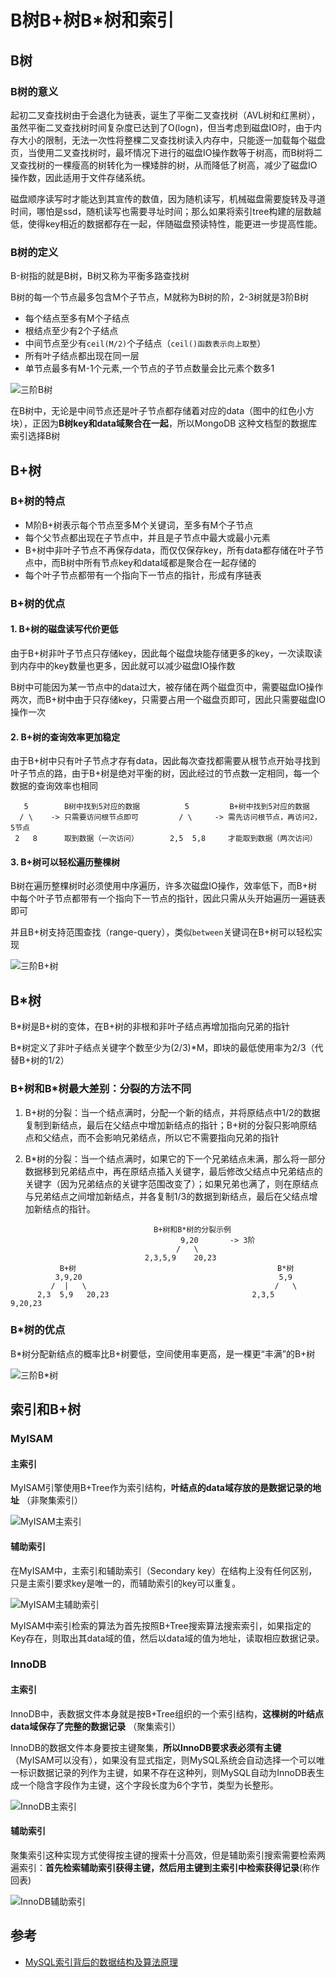 # B树B+树B*树和索引

## B树

### B树的意义

起初二叉查找树由于会退化为链表，诞生了平衡二叉查找树（AVL树和红黑树），虽然平衡二叉查找树时间复杂度已达到了O(logn)，但当考虑到磁盘IO时，由于内存大小的限制，无法一次性将整棵二叉查找树读入内存中，只能逐一加载每个磁盘页，当使用二叉查找树时，最坏情况下进行的磁盘IO操作数等于树高，而B树将二叉查找树的一棵瘦高的树转化为一棵矮胖的树，从而降低了树高，减少了磁盘IO操作数，因此适用于文件存储系统。

磁盘顺序读写时才能达到其宣传的数值，因为随机读写，机械磁盘需要旋转及寻道时间，哪怕是ssd，随机读写也需要寻址时间；那么如果将索引tree构建的层数越低，使得key相近的数据都存在一起，伴随磁盘预读特性，能更进一步提高性能。

### B树的定义

B-树指的就是B树，B树又称为平衡多路查找树

B树的每一个节点最多包含M个子节点，M就称为B树的阶，2-3树就是3阶B树

- 每个结点至多有M个子结点
- 根结点至少有2个子结点
- 中间节点至少有`ceil(M/2)`个子结点（`ceil()函数表示向上取整`）
- 所有叶子结点都出现在同一层
- 单节点最多有M-1个元素,一个节点的子节点数量会比元素个数多1

![三阶B树](./pics/BTree.png)

在B树中，无论是中间节点还是叶子节点都存储着对应的data（图中的红色小方块），正因为**B树key和data域聚合在一起**，所以MongoDB 这种文档型的数据库索引选择B树

## B+树

### B+树的特点

- M阶B+树表示每个节点至多M个关键词，至多有M个子节点
- 每个父节点都出现在子节点中，并且是子节点中最大或最小元素
- B+树中非叶子节点不再保存data，而仅仅保存key，所有data都存储在叶子节点中，而B树中所有节点key和data域都是聚合在一起存储的
- 每个叶子节点都带有一个指向下一节点的指针，形成有序链表

### B+树的优点

#### 1. B+树的磁盘读写代价更低

由于B+树非叶子节点只存储key，因此每个磁盘块能存储更多的key，一次读取读到内存中的key数量也更多，因此就可以减少磁盘IO操作数

B树中可能因为某一节点中的data过大，被存储在两个磁盘页中，需要磁盘IO操作两次，而B+树中由于只存储key，只需要占用一个磁盘页即可，因此只需要磁盘IO操作一次

#### 2. B+树的查询效率更加稳定

由于B+树中只有叶子节点才存有data，因此每次查找都需要从根节点开始寻找到叶子节点的路，由于B+树是绝对平衡的树，因此经过的节点数一定相同，每一个数据的查询效率也相同

```text
   5        B树中找到5对应的数据          5         B+树中找到5对应的数据
  / \    -> 只需要访问根节点即可         / \     -> 需先访问根节点，再访问2，5节点
 2   8      取到数据（一次访问）       2,5  5,8     才能取到数据（两次访问）
```

#### 3. B+树可以轻松遍历整棵树

B树在遍历整棵树时必须使用中序遍历，许多次磁盘IO操作，效率低下，而B+树中每个叶子节点都带有一个指向下一节点的指针，因此只需从头开始遍历一遍链表即可

并且B+树支持范围查找（range-query），类似`between`关键词在B+树可以轻松实现

![三阶B+树](./pics/B+Tree.png)

## B*树

B*树是B+树的变体，在B+树的非根和非叶子结点再增加指向兄弟的指针

B\*树定义了非叶子结点关键字个数至少为(2/3)\*M，即块的最低使用率为2/3（代替B+树的1/2）

### B+树和B*树最大差别：分裂的方法不同

1. B+树的分裂：当一个结点满时，分配一个新的结点，并将原结点中1/2的数据复制到新结点，最后在父结点中增加新结点的指针；B+树的分裂只影响原结点和父结点，而不会影响兄弟结点，所以它不需要指向兄弟的指针

2. B*树的分裂：当一个结点满时，如果它的下一个兄弟结点未满，那么将一部分数据移到兄弟结点中，再在原结点插入关键字，最后修改父结点中兄弟结点的关键字（因为兄弟结点的关键字范围改变了）；如果兄弟也满了，则在原结点与兄弟结点之间增加新结点，并各复制1/3的数据到新结点，最后在父结点增加新结点的指针。

```text
                                B+树和B*树的分裂示例
                                      9,20       -> 3阶
                                     /   \
                              2,3,5,9    20,23
           B+树                                             B*树
          3,9,20                                            5,9
         /  |   \                                          /   \
      2,3  5,9   20,23                                2,3,5     9,20,23
```

### B*树的优点

B*树分配新结点的概率比B+树要低，空间使用率更高，是一棵更“丰满”的B+树

![三阶B*树](./pics/BStarTree.png)

## 索引和B+树

### MyISAM

#### 主索引

MyISAM引擎使用B+Tree作为索引结构，**叶结点的data域存放的是数据记录的地址** （非聚集索引）

![MyISAM主索引](./pics/MyISAM1.png)

#### 辅助索引

在MyISAM中，主索引和辅助索引（Secondary key）在结构上没有任何区别，只是主索引要求key是唯一的，而辅助索引的key可以重复。

![MyISAM主辅助索引](./pics/MyISAM2.png)

MyISAM中索引检索的算法为首先按照B+Tree搜索算法搜索索引，如果指定的Key存在，则取出其data域的值，然后以data域的值为地址，读取相应数据记录。

### InnoDB

#### 主索引

InnoDB中，表数据文件本身就是按B+Tree组织的一个索引结构，**这棵树的叶结点data域保存了完整的数据记录** （聚集索引）

InnoDB的数据文件本身要按主键聚集，**所以InnoDB要求表必须有主键** （MyISAM可以没有），如果没有显式指定，则MySQL系统会自动选择一个可以唯一标识数据记录的列作为主键，如果不存在这种列，则MySQL自动为InnoDB表生成一个隐含字段作为主键，这个字段长度为6个字节，类型为长整形。

![InnoDB主索引](./pics/InnoDB1.png)

#### 辅助索引

聚集索引这种实现方式使得按主键的搜索十分高效，但是辅助索引搜索需要检索两遍索引：**首先检索辅助索引获得主键，然后用主键到主索引中检索获得记录**(称作回表)

![InnoDB辅助索引](./pics/InnoDB2.png)

## 参考

- [MySQL索引背后的数据结构及算法原理](http://blog.codinglabs.org/articles/theory-of-mysql-index.html)
